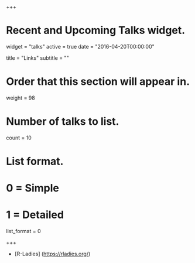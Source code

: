 +++
# Recent and Upcoming Talks widget.
widget = "talks"
active = true
date = "2016-04-20T00:00:00"

title = "Links"
subtitle = ""

# Order that this section will appear in.
weight = 98

# Number of talks to list.
count = 10

# List format.
#   0 = Simple
#   1 = Detailed
list_format = 0

+++

- [R-Ladies] (https://rladies.org/)
